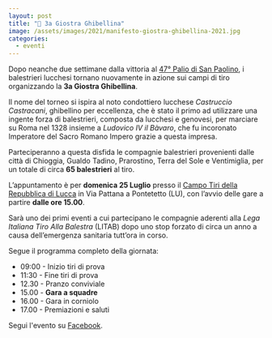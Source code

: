 ```yaml
---
layout: post
title: "🎯 3a Giostra Ghibellina"
image: /assets/images/2021/manifesto-giostra-ghibellina-2021.jpg
categories:
  - eventi
---
```


Dopo neanche due settimane dalla vittoria al [47° Palio di San
Paolino](/2021/47-palio-san-paolino), i balestrieri lucchesi tornano nuovamente
in azione sui campi di tiro organizzando la **3a Giostra Ghibellina**.

<!-- more -->

Il nome del torneo si ispira al noto condottiero lucchese *Castruccio
Castracani*, ghibellino per eccellenza, che è stato il primo ad utilizzare una
ingente forza di balestrieri, composta da lucchesi e genovesi, per marciare su
Roma nel 1328 insieme a *Ludovico IV il Bàvaro*, che fu incoronato Imperatore del
Sacro Romano Impero grazie a questa impresa.

Parteciperanno a questa disfida le compagnie balestrieri provenienti dalle città
di Chioggia, Gualdo Tadino, Prarostino, Terra del Sole e Ventimiglia, per un
totale di circa **65 balestrieri** al tiro.

L’appuntamento è per **domenica 25 Luglio** presso il [Campo Tiri della
Repubblica di Lucca](https://goo.gl/maps/j7VtRqNSK9Eyjjmf7) in Via Pattana a
Pontetetto (LU), con l’avvio delle gare a partire **dalle ore 15.00**.

Sarà uno dei primi eventi a cui partecipano le compagnie aderenti alla *Lega
Italiana Tiro Alla Balestra* (LITAB) dopo uno stop forzato di circa un anno a
causa dell’emergenza sanitaria tutt’ora in corso.

Segue il programma completo della giornata:

* 09:00 - Inizio tiri di prova
* 11:30 - Fine tiri di prova
* 12.30 - Pranzo conviviale
* 15.00 - **Gara a squadre**
* 16.00 - Gara in corniolo
* 17.00 - Premiazioni e saluti

Segui l'evento su [Facebook](https://fb.me/e/1EqY5hUP0).
